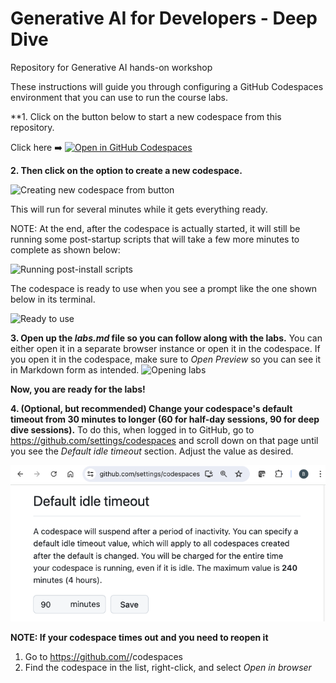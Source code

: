 # Generative AI for Developers - Deep Dive

Repository for Generative AI hands-on workshop

These instructions will guide you through configuring a GitHub Codespaces environment that you can use to run the course labs. 

**1. Click on the button below to start a new codespace from this repository.

Click here ➡️  [![Open in GitHub Codespaces](https://github.com/codespaces/badge.svg)](https://codespaces.new/skillrepos/genai-dd?quickstart=1)

**2. Then click on the option to create a new codespace.**

![Creating new codespace from button](./images/dga01.png?raw=true "Creating new codespace from button")

This will run for several minutes while it gets everything ready.

NOTE: At the end, after the codespace is actually started, it will still be running some post-startup scripts that will take a few more minutes to complete as shown below:

![Running post-install scripts](./images/dga66.png?raw=true "Running post-install scripts")

The codespace is ready to use when you see a prompt like the one shown below in its terminal.

![Ready to use](./images/dga67.png?raw=true "Ready to use")


**3. Open up the *labs.md* file so you can follow along with the labs.**
You can either open it in a separate browser instance or open it in the codespace. If you open it in the codespace, make sure to *Open Preview* so you can see it in Markdown form as intended.
![Opening labs](./images/dga07.png?raw=true "Opening labs")

**Now, you are ready for the labs!**

**4. (Optional, but recommended) Change your codespace's default timeout from 30 minutes to longer (60 for half-day sessions, 90 for deep dive sessions).**
To do this, when logged in to GitHub, go to https://github.com/settings/codespaces and scroll down on that page until you see the *Default idle timeout* section. Adjust the value as desired.

![Changing codespace idle timeout value](./images/dga56.png?raw=true "Changing codespace idle timeout value")

**NOTE: If your codespace times out and you need to reopen it**

1. Go to https://github.com/<your github userid>/codespaces
2. Find the codespace in the list, right-click, and select *Open in browser*

<br/><br/>

